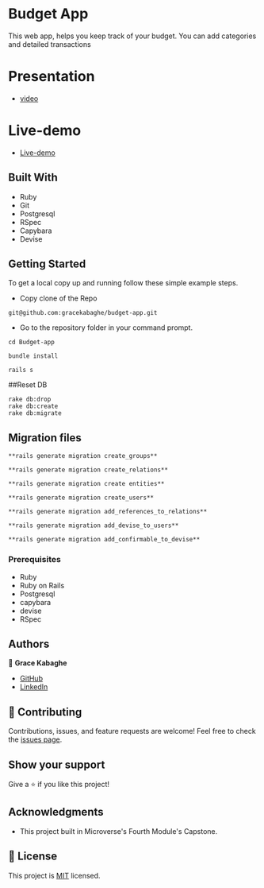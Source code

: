 

# Budget App

This web app, helps you keep track of your budget. You can add categories and detailed transactions

# Presentation

- [video](https://www.loom.com/share/5eb01e7f3d694d7095f0feea12161fdf)

# Live-demo

- [Live-demo](https://railsbudgeting.herokuapp.com/)

## Built With

- Ruby
- Git
- Postgresql
- RSpec
- Capybara
- Devise

## Getting Started

To get a local copy up and running follow these simple example steps.

- Copy clone of the Repo

```
git@github.com:gracekabaghe/budget-app.git

```

- Go to the repository folder in your command prompt.

```
cd Budget-app
```

```
bundle install
```

```
rails s
```

##Reset DB

```
rake db:drop
rake db:create
rake db:migrate
```

## Migration files

```
**rails generate migration create_groups**

**rails generate migration create_relations**

**rails generate migration create entities**

**rails generate migration create_users**

**rails generate migration add_references_to_relations**

**rails generate migration add_devise_to_users**

**rails generate migration add_confirmable_to_devise**
```


### Prerequisites

- Ruby
- Ruby on Rails
- Postgresql
- capybara
- devise
- RSpec
## Authors

👤 **Grace Kabaghe**

- [GitHub](https://github.com/gracekabaghe)
- [LinkedIn](https://www.linkedin.com/in/grace-kabaghe/)

## 🤝 Contributing

Contributions, issues, and feature requests are welcome!
Feel free to check the [issues page](../../issues/).

## Show your support

Give a ⭐️ if you like this project!

## Acknowledgments

- This project built in Microverse's Fourth Module's Capstone.

## 📝 License

This project is [MIT](./MIT.md) licensed.